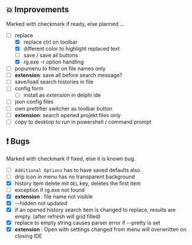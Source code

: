 <!--

Version:     v3.5.2-beta
PrevVersion: v3.5.1-beta

Help Formatting:
https://docs.github.com/en/get-started/writing-on-github/getting-started-with-writing-and-formatting-on-github/basic-writing-and-formatting-syntax, 
https://github.com/ikatyang/emoji-cheat-sheet/blob/master/README.md)

### :mag: Search Dialog
# + new feature
# + new feature
 
### :warning: Bug Fixes
# * bug

# TODO
# - Change Readme.md 
# - Change Deploy-Description.md 
# - Change file and product version in every projects for ALL CONFIGURATION!
# - Commit and push all changes
# - Run deploy script by pushing Ctrl+Shift+T in VSCode
-->

## :boom: Improvements 
Marked with checkmark if ready, else planned ...
- [ ] replace 
  - [x] replace ctrl on toolbar
  - [x] different color to highlight replaced text 
  - [ ] save / save all buttons
  - [x] rg.exe -r option handling
- [ ] popumenu to filter on file names only
- [ ] __extension__: save all before search message?
- [ ] save/load search histories in file
- [ ] config form
  - [ ] install as _extension_ in delphi ide
- [ ] json config files
- [ ] own prettifier switcher as toolbar button
- [ ] __extension__: search opened projekt files only
- [ ] copy to desktop to run in powershell / command prompt

## :exclamation: Bugs 
Marked with checkmark if fixed, else it is known bug.
- [ ] `Additional Options` has to have saved defaults also
- [ ] drip icon in menu has no transparent background
- [x] history item delete mit `DEL` key, deletes the first item
- [ ] exception if rg.exe not found 
- [x] __extension__ : file name not visible
- [x] --hidden not updated 
- [x] if an opened history search item is changed to replace, results are empty. (after refresh will grid filled)
- [x] replace to empty string causes parser error if --pretty is set
- [x] __extension__ : Open with settings changed from menu will overwritten on closing IDE
